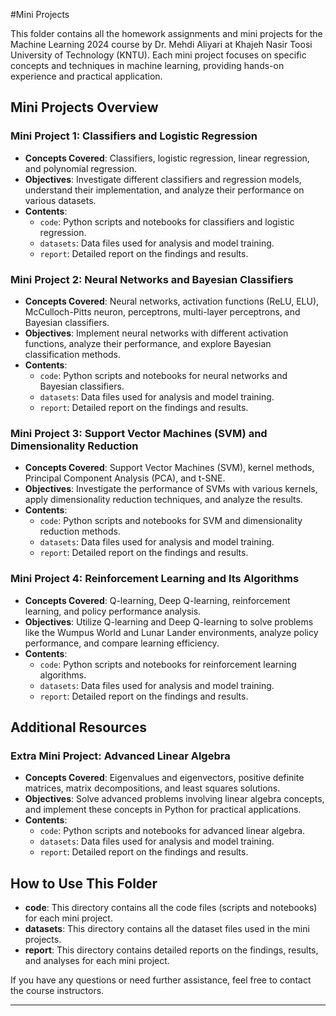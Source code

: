 #Mini Projects

This folder contains all the homework assignments and mini projects for the Machine Learning 2024 course by Dr. Mehdi Aliyari at Khajeh Nasir Toosi University of Technology (KNTU). Each mini project focuses on specific concepts and techniques in machine learning, providing hands-on experience and practical application.

## Mini Projects Overview

### Mini Project 1: Classifiers and Logistic Regression
- **Concepts Covered**: Classifiers, logistic regression, linear regression, and polynomial regression.
- **Objectives**: Investigate different classifiers and regression models, understand their implementation, and analyze their performance on various datasets.
- **Contents**:
  - `code`: Python scripts and notebooks for classifiers and logistic regression.
  - `datasets`: Data files used for analysis and model training.
  - `report`: Detailed report on the findings and results.

### Mini Project 2: Neural Networks and Bayesian Classifiers
- **Concepts Covered**: Neural networks, activation functions (ReLU, ELU), McCulloch-Pitts neuron, perceptrons, multi-layer perceptrons, and Bayesian classifiers.
- **Objectives**: Implement neural networks with different activation functions, analyze their performance, and explore Bayesian classification methods.
- **Contents**:
  - `code`: Python scripts and notebooks for neural networks and Bayesian classifiers.
  - `datasets`: Data files used for analysis and model training.
  - `report`: Detailed report on the findings and results.

### Mini Project 3: Support Vector Machines (SVM) and Dimensionality Reduction
- **Concepts Covered**: Support Vector Machines (SVM), kernel methods, Principal Component Analysis (PCA), and t-SNE.
- **Objectives**: Investigate the performance of SVMs with various kernels, apply dimensionality reduction techniques, and analyze the results.
- **Contents**:
  - `code`: Python scripts and notebooks for SVM and dimensionality reduction methods.
  - `datasets`: Data files used for analysis and model training.
  - `report`: Detailed report on the findings and results.

### Mini Project 4: Reinforcement Learning and Its Algorithms
- **Concepts Covered**: Q-learning, Deep Q-learning, reinforcement learning, and policy performance analysis.
- **Objectives**: Utilize Q-learning and Deep Q-learning to solve problems like the Wumpus World and Lunar Lander environments, analyze policy performance, and compare learning efficiency.
- **Contents**:
  - `code`: Python scripts and notebooks for reinforcement learning algorithms.
  - `datasets`: Data files used for analysis and model training.
  - `report`: Detailed report on the findings and results.

## Additional Resources

### Extra Mini Project: Advanced Linear Algebra
- **Concepts Covered**: Eigenvalues and eigenvectors, positive definite matrices, matrix decompositions, and least squares solutions.
- **Objectives**: Solve advanced problems involving linear algebra concepts, and implement these concepts in Python for practical applications.
- **Contents**:
  - `code`: Python scripts and notebooks for advanced linear algebra.
  - `datasets`: Data files used for analysis and model training.
  - `report`: Detailed report on the findings and results.

## How to Use This Folder

- **code**: This directory contains all the code files (scripts and notebooks) for each mini project.
- **datasets**: This directory contains all the dataset files used in the mini projects.
- **report**: This directory contains detailed reports on the findings, results, and analyses for each mini project.

If you have any questions or need further assistance, feel free to contact the course instructors.

---
  
